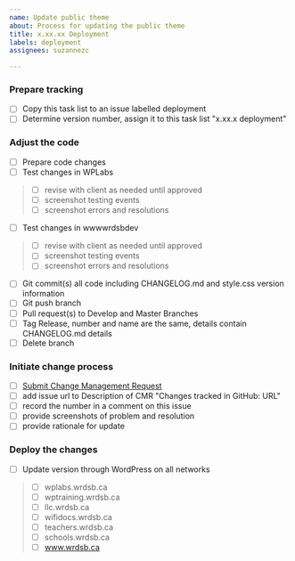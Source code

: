 ```yaml
---
name: Update public theme
about: Process for updating the public theme
title: x.xx.xx Deployment
labels: deployment
assignees: suzannezc

---
```


### Prepare tracking

- [ ] Copy this task list to an issue labelled deployment
- [ ] Determine version number, assign it to this task list "x.xx.x deployment"

### Adjust the code

- [ ] Prepare code changes
- [ ] Test changes in WPLabs
> - [ ] revise with client as needed until approved
> - [ ] screenshot testing events
> - [ ] screenshot errors and resolutions
- [ ] Test changes in wwwwrdsbdev
> - [ ] revise with client as needed until approved
> - [ ] screenshot testing events
> - [ ] screenshot errors and resolutions
- [ ] Git commit(s) all code including CHANGELOG.md and style.css version information
- [ ] Git push branch
- [ ] Pull request(s) to Develop and Master Branches
- [ ] Tag Release, number and name are the same, details contain CHANGELOG.md details
- [ ] Delete branch

### Initiate change process

- [ ] [Submit Change Management Request](https://itservicedesk.wrdsb.ca/ITServiceDesk.WebAccess/wd/object/create.rails?class_name=ChangeManagement.Change&lifecycle_name=NewProcess211)
- [ ] add issue url to Description of CMR "Changes tracked in GitHub: URL"
- [ ] record the number in a comment on this issue
- [ ] provide screenshots of problem and resolution
- [ ] provide rationale for update

### Deploy the changes

- [ ] Update version through WordPress on all networks

> - [ ] wplabs.wrdsb.ca
> - [ ] wptraining.wrdsb.ca
> - [ ] llc.wrdsb.ca
> - [ ] wifidocs.wrdsb.ca
> - [ ] teachers.wrdsb.ca
> - [ ] schools.wrdsb.ca
> - [ ] www.wrdsb.ca
